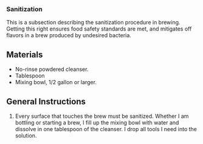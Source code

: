 ### Sanitization

This is a subsection describing the sanitization procedure in brewing. Getting this right ensures food safety standards are met, and mitigates off flavors in a brew produced by undesired bacteria.

## Materials

* No-rinse powdered cleanser.
* Tablespoon
* Mixing bowl, 1/2 gallon or larger.

## General Instructions

1. Every surface that touches the brew must be sanitized. Whether I am bottling or starting a brew, I fill up the mixing bowl with water and dissolve in one tablespoon of the cleanser. I drop all tools I need into the solution.
